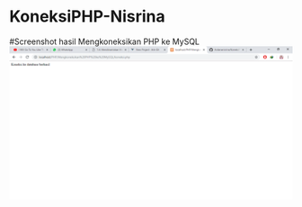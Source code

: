 # KoneksiPHP-Nisrina
#Screenshot hasil Mengkoneksikan PHP ke MySQL
![alt](https://github.com/Ardananisrina/KoneksiPHP-Nisrina/blob/master/Mengkoneksikan%20PHP.png)
